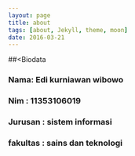 ```yaml
---
layout: page
title: about
tags: [about, Jekyll, theme, moon]
date: 2016-03-21
---
```

    

##<Biodata</center>
<p><h3>Nama: Edi kurniawan wibowo </h3>
<p><h3>Nim : 11353106019 </h3>
<p><h3>Jurusan : sistem informasi </h3>
<p><h3>fakultas : sains dan teknologi </h3>

